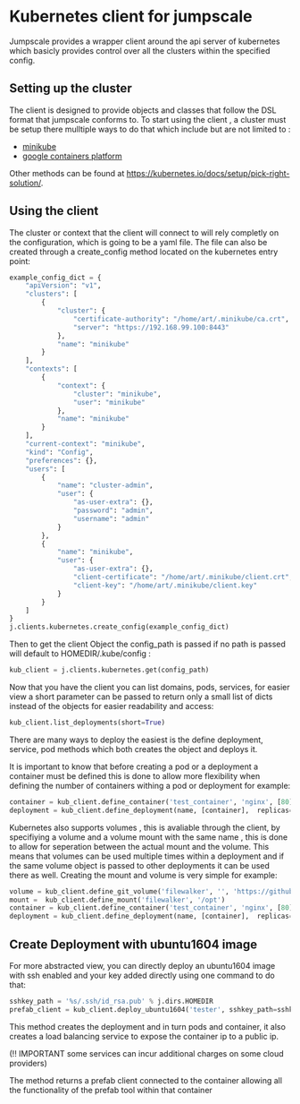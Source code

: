 # Kubernetes client for jumpscale
Jumpscale provides a wrapper client around the api server of kubernetes which basicly provides control over all the clusters within the specified config.

## __Setting up the cluster__

The client is designed to provide objects and classes that follow the DSL format that jumpscale conforms to.
To start using the client , a cluster must be setup there mulltiple ways to do that which include but are not limited to :
 - [minikube](https://github.com/kubernetes/minikube)
 - [google containers platform](https://cloud.google.com/container-engine/docs/quickstart)

Other methods can be found at https://kubernetes.io/docs/setup/pick-right-solution/.


## __Using the client__

The cluster or context that the client will connect to will rely completly on the configuration, which is going to be a
yaml file.
The file can also be created through a create_config method located on the kubernetes entry point:
```python
example_config_dict = {
    "apiVersion": "v1",
    "clusters": [
        {
            "cluster": {
                "certificate-authority": "/home/art/.minikube/ca.crt",
                "server": "https://192.168.99.100:8443"
            },
            "name": "minikube"
        }
    ],
    "contexts": [
        {
            "context": {
                "cluster": "minikube",
                "user": "minikube"
            },
            "name": "minikube"
        }
    ],
    "current-context": "minikube",
    "kind": "Config",
    "preferences": {},
    "users": [
        {
            "name": "cluster-admin",
            "user": {
                "as-user-extra": {},
                "password": "admin",
                "username": "admin"
            }
        },
        {
            "name": "minikube",
            "user": {
                "as-user-extra": {},
                "client-certificate": "/home/art/.minikube/client.crt",
                "client-key": "/home/art/.minikube/client.key"
            }
        }
    ]
}
j.clients.kubernetes.create_config(example_config_dict)
```
Then to get the client Object the config_path is passed if no path is passed will default to HOMEDIR/.kube/config :
```python
kub_client = j.clients.kubernetes.get(config_path)
```
Now that you have the client you can list domains, pods, services, for easier view a short parameter can be passed to
return only a small list of dicts instead of the objects for easier readability and access:

```python
kub_client.list_deployments(short=True)
```
There are many ways to deploy the easiest is the define deployment, service, pod methods which both creates the object
and deploys it.

It is important to know that before creating a pod or a deployment a container must be defined this
is done to allow more flexibility when defining the number of containers withing a pod or deployment
for example:
```python
container = kub_client.define_container('test_container', 'nginx', [80])
deployment = kub_client.define_deployment(name, [container],  replicas=2)
```
Kubernetes also supports volumes , this is avaliable through the client, by specifiying a volume and a volume mount with the same name , this is done to allow for seperation between the actual mount and the volume. This means that volumes can be used multiple times within a deployment and if the same volume object is passed to other deployments it can be used there as well.
Creating the mount and volume is very simple for example:
```python
volume = kub_client.define_git_volume('filewalker', '', 'https://github.com/abdulrahmantkhalifa/fillewalker.git')
mount =  kub_client.define_mount('filewalker', '/opt')
container = kub_client.define_container('test_container', 'nginx', [80], volume_mount=mount)
deployment = kub_client.define_deployment(name, [container],  replicas=2, volumes=[volume])
```

## __Create Deployment with ubuntu1604 image__

For more abstracted view, you can directly deploy an ubuntu1604 image with ssh enabled and your key added directly using
one command to do that:
```python
sshkey_path = '%s/.ssh/id_rsa.pub' % j.dirs.HOMEDIR
prefab_client = kub_client.deploy_ubuntu1604('tester', sshkey_path=sshkey_path)
```
This method creates the deployment and in turn pods and container, it also creates a load balancing service to expose
the container ip to a public ip.

(!! IMPORTANT some services can incur additional charges on some cloud providers)

The method returns a prefab client connected to the container allowing all the functionality of the prefab tool within
that container



